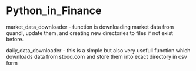 # Python_in_Finance

market_data_downloader - function is downloading market data from quandl, update them, 
and creating new directories to files if not exist before.

daily_data_downloader - this is a simple but also very usefull function which downloads data from stooq.com
and store them into exact directory in csv form
